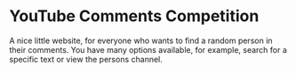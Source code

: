 # YouTube Comments Competition

A nice little website, for everyone who wants to find a random person in their comments.
You have many options available, for example, search for a specific text or view the persons channel.
